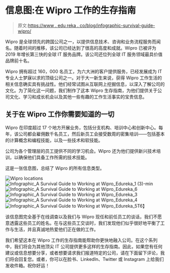 # 信息图:在 Wipro 工作的生存指南

> 原文:[https://www . edu reka . co/blog/infographic-survival-guide-wipro/](https://www.edureka.co/blog/infographic-survival-guide-wipro/)

Wipro 是全球领先的跨国公司之一，以提供信息技术、咨询和业务流程服务而闻名。随着时间的推移，该公司已经达到了很高的高度和成就。Wipro 已被评为 2019 年增长第三快的全球 IT 服务品牌。该公司还位列全球 IT 服务领域最具价值品牌前十名。

Wipro 拥有超过 160，000 名员工，为六大洲的客户提供服务，已经发展成为 IT 专业人士梦寐以求的顶级公司之一。对于大一新生来说，获得 Wipro 工作生活的相关信息确实具有挑战性。他们经常试图从互联网上挖掘信息，以深入了解公司的文化。为了简化这一问题，我们制作了这本 Wipro 生存指南，为他们提供关于公司文化、学习和成长机会以及其他一些有趣的工作生活事实的宝贵信息。

## **关于在 Wipro 工作你需要知道的一切**

Wipro 在印度超过 17 个地方开展业务，包括分支机构、培训中心和创新中心。每年，该公司都会雇佣数千名员工，然后新员工会接受数周的密集培训——包括基本的计算概念和编程技能，以及一些技术和软技能。

公司为各个管理层的员工提供不同的学习机会。Wipro 还为他们提供新兴技术培训，以确保他们具备工作所需的技术技能。

这是一张信息图，总结了 Wipro 的所有信息类型。

![Wipro locations](../Images/94520c59c85dc98c79241202c50a4d5b.png)![Infographic_A Survival Guide to Working at Wipro_Edureka_1 (3)-min](../Images/a1a77a061deb4be0a1a75469603d4648.png)![Infographic_A Survival Guide to Working at Wipro_Edureka_6](../Images/38faf9f0fb0778676fded396dc17a645.png)![Infographic_A Survival Guide to Working at Wipro_Edureka_3](../Images/98243d5eb86ba10c0937e62b92ed67ae.png)![Infographic_A Survival Guide to Working at Wipro_Edureka_4](../Images/da92b3b921e92ce5c4ad493a0705608c.png)![Infographic_A Survival Guide to Working at Wipro_Edureka_5](../Images/a41faf4aa75a75ed66c19e7a68c36462.png)T6】

该信息图完全基于在线调查以及我们与 Wipro 现任和前任员工的谈话，我们不愿意透露这些员工的姓名。在与这些员工交谈时，我们发现他们似乎很好地平衡了工作与生活，并且真诚地热爱他们正在做的工作。

我们希望这本在 Wipro 工作的生存指南能帮助你更快地融入公司。在这个系列中，我们将会为其他顶尖 IT 公司提供更多这样的生存指南。因此，如果您有任何建议或信息想要分享，或者想要请求我们报道特定的公司，请在下面留下评论，我们将会回复您。或者，你可以在脸书、LinkedIn、Twitter 或 Instagram 上给我们发收件箱。祝你好运！